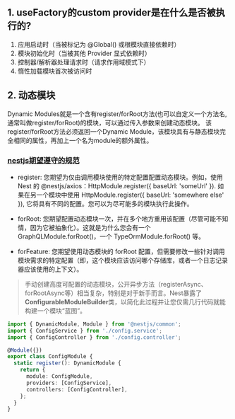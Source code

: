 ## 1. useFactory的custom provider是在什么是否被执行的?
1. 应用启动时（当被标记为 @Global() 或根模块直接依赖时）
2. 模块初始化时（当被其他 Provider 显式依赖时）
3. 控制器/解析器处理请求时（请求作用域模式下）
4. 惰性加载模块首次被访问时


## 2. 动态模块
Dynamic Modules就是一个含有register/forRoot方法(也可以自定义一个方法名,通常叫做register/forRoot)的模块，可以通过传入参数来创建动态模块。
该register/forRoot方法必须返回一个Dynamic Module，该模块具有与静态模块完全相同的属性，再加上一个名为module的额外属性。

### [nestjs期望遵守的规范](https://docs.nestjs.com/fundamentals/dynamic-modules#community-guidelines)
+ register: 您期望为仅由调用模块使用的特定配置配置动态模块。例如，使用 Nest 的 @nestjs/axios：HttpModule.register({ baseUrl: 'someUrl' }). 如果在另一个模块中使用 HttpModule.register({ baseUrl: 'somewhere else' }), 它将具有不同的配置。您可以为尽可能多的模块执行此操作。

+ forRoot: 您期望配置动态模块一次，并在多个地方重用该配置（尽管可能不知情，因为它被抽象化）。这就是为什么您会有一个 GraphQLModule.forRoot()，一个 TypeOrmModule.forRoot() 等。

+ forFeature: 您期望使用动态模块的 forRoot 配置，但需要修改一些针对调用模块需求的特定配置（即，这个模块应该访问哪个存储库，或者一个日志记录器应该使用的上下文）。

> 手动创建高度可配置的动态模块，公开异步方法（registerAsync、forRootAsync等）相当复杂，特别是对于新手而言。Nest暴露了**ConfigurableModuleBuilder**类，以简化此过程并让您仅需几行代码就能构建一个模块“蓝图”。


```ts
import { DynamicModule, Module } from '@nestjs/common';
import { ConfigService } from './config.service';
import { ConfigController } from './config.controller';

@Module({})
export class ConfigModule {
  static register(): DynamicModule {
    return {
      module: ConfigModule,
      providers: [ConfigService],
      controllers: [ConfigController],
    };
  }
}
```